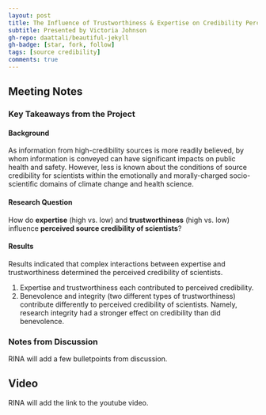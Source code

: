 ```yaml
---
layout: post
title: The Influence of Trustworthiness & Expertise on Credibility Perceptions of Scientists
subtitle: Presented by Victoria Johnson
gh-repo: daattali/beautiful-jekyll
gh-badge: [star, fork, follow]
tags: [source credibility]
comments: true
---
```


## Meeting Notes

### Key Takeaways from the Project

#### Background

As information from high-credibility sources is more readily believed, by whom information is conveyed can have significant impacts on public health and safety. However, less is known about the conditions of source credibility for scientists within the emotionally and morally-charged socio-scientific domains of climate change and health science. 

#### Research Question

How do **expertise** (high vs. low) and **trustworthiness** (high vs. low) influence **perceived source credibility of scientists**?

#### Results

Results indicated that complex interactions between expertise and trustworthiness determined the perceived credibility of scientists. 

1. Expertise and trustworthiness each contributed to perceived credibility.
2. Benevolence and integrity (two different types of trustworthiness) contribute differently to perceived credibility of scientists. Namely, research integrity had a stronger effect on credibility than did benevolence.

### Notes from Discussion

RINA will add a few bulletpoints from discussion.

## Video

RINA will add the link to the youtube video.
